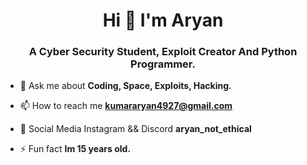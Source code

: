 <h1 align="center">Hi 👋 I'm Aryan</h1>
<h3 align="center">A Cyber Security Student, Exploit Creator And Python Programmer.</h3>

- 💬 Ask me about **Coding, Space, Exploits, Hacking.**

- 📫 How to reach me **kumararyan4927@gmail.com**

- 📸 Social Media Instagram && Discord **aryan_not_ethical** 

- ⚡ Fun fact **Im 15 years old.**

